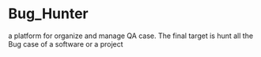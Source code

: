 # Bug_Hunter
a platform for organize and manage QA case. The final target is hunt all the Bug case of a software or a project
